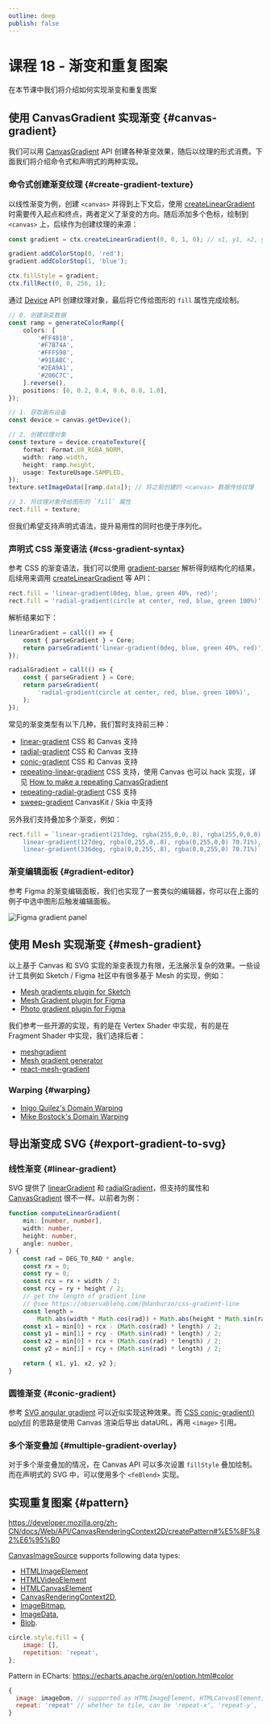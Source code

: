 ```yaml
---
outline: deep
publish: false
---
```


<script setup>
import Gradient from '../../components/Gradient.vue';
import MeshGradient from '../../components/MeshGradient.vue';
import DeclarativeGradient from '../../components/DeclarativeGradient.vue';
</script>

# 课程 18 - 渐变和重复图案

在本节课中我们将介绍如何实现渐变和重复图案

## 使用 CanvasGradient 实现渐变 {#canvas-gradient}

我们可以用 [CanvasGradient] API 创建各种渐变效果，随后以纹理的形式消费。下面我们将介绍命令式和声明式的两种实现。

### 命令式创建渐变纹理 {#create-gradient-texture}

以线性渐变为例，创建 `<canvas>` 并得到上下文后，使用 [createLinearGradient] 时需要传入起点和终点，两者定义了渐变的方向。随后添加多个色标，绘制到 `<canvas>` 上，后续作为创建纹理的来源：

```ts
const gradient = ctx.createLinearGradient(0, 0, 1, 0); // x1, y1, x2, y2

gradient.addColorStop(0, 'red');
gradient.addColorStop(1, 'blue');

ctx.fillStyle = gradient;
ctx.fillRect(0, 0, 256, 1);
```

通过 [Device] API 创建纹理对象，最后将它传给图形的 `fill` 属性完成绘制。

```ts
// 0. 创建渐变数据
const ramp = generateColorRamp({
    colors: [
        '#FF4818',
        '#F7B74A',
        '#FFF598',
        '#91EABC',
        '#2EA9A1',
        '#206C7C',
    ].reverse(),
    positions: [0, 0.2, 0.4, 0.6, 0.8, 1.0],
});

// 1. 获取画布设备
const device = canvas.getDevice();

// 2. 创建纹理对象
const texture = device.createTexture({
    format: Format.U8_RGBA_NORM,
    width: ramp.width,
    height: ramp.height,
    usage: TextureUsage.SAMPLED,
});
texture.setImageData([ramp.data]); // 将之前创建的 <canvas> 数据传给纹理

// 3. 将纹理对象传给图形的 `fill` 属性
rect.fill = texture;
```

<Gradient />

但我们希望支持声明式语法，提升易用性的同时也便于序列化。

### 声明式 CSS 渐变语法 {#css-gradient-syntax}

参考 CSS 的渐变语法，我们可以使用 [gradient-parser] 解析得到结构化的结果，后续用来调用 [createLinearGradient] 等 API：

```ts
rect.fill = 'linear-gradient(0deg, blue, green 40%, red)';
rect.fill = 'radial-gradient(circle at center, red, blue, green 100%)';
```

解析结果如下：

```js eval code=false
linearGradient = call(() => {
    const { parseGradient } = Core;
    return parseGradient('linear-gradient(0deg, blue, green 40%, red)');
});
```

```js eval code=false
radialGradient = call(() => {
    const { parseGradient } = Core;
    return parseGradient(
        'radial-gradient(circle at center, red, blue, green 100%)',
    );
});
```

常见的渐变类型有以下几种，我们暂时支持前三种：

-   [linear-gradient] CSS 和 Canvas 支持
-   [radial-gradient] CSS 和 Canvas 支持
-   [conic-gradient] CSS 和 Canvas 支持
-   [repeating-linear-gradient] CSS 支持，使用 Canvas 也可以 hack 实现，详见 [How to make a repeating CanvasGradient]
-   [repeating-radial-gradient] CSS 支持
-   [sweep-gradient] CanvasKit / Skia 中支持

<DeclarativeGradient />

另外我们支持叠加多个渐变，例如：

```ts
rect.fill = `linear-gradient(217deg, rgba(255,0,0,.8), rgba(255,0,0,0) 70.71%),
    linear-gradient(127deg, rgba(0,255,0,.8), rgba(0,255,0,0) 70.71%),
    linear-gradient(336deg, rgba(0,0,255,.8), rgba(0,0,255,0) 70.71%)`;
```

### 渐变编辑面板 {#gradient-editor}

参考 Figma 的渐变编辑面板，我们也实现了一套类似的编辑器，你可以在上面的例子中选中图形后触发编辑面板。

![Figma gradient panel](/figma-gradient-panel.png)

## 使用 Mesh 实现渐变 {#mesh-gradient}

以上基于 Canvas 和 SVG 实现的渐变表现力有限，无法展示复杂的效果。一些设计工具例如 Sketch / Figma 社区中有很多基于 Mesh 的实现，例如：

-   [Mesh gradients plugin for Sketch]
-   [Mesh Gradient plugin for Figma]
-   [Photo gradient plugin for Figma]

我们参考一些开源的实现，有的是在 Vertex Shader 中实现，有的是在 Fragment Shader 中实现，我们选择后者：

-   [meshgradient]
-   [Mesh gradient generator]
-   [react-mesh-gradient]

<MeshGradient />

### Warping {#warping}

-   [Inigo Quilez's Domain Warping]
-   [Mike Bostock's Domain Warping]

## 导出渐变成 SVG {#export-gradient-to-svg}

### 线性渐变 {#linear-gradient}

SVG 提供了 [linearGradient] 和 [radialGradient]，但支持的属性和 [CanvasGradient] 很不一样。以前者为例：

```ts
function computeLinearGradient(
    min: [number, number],
    width: number,
    height: number,
    angle: number,
) {
    const rad = DEG_TO_RAD * angle;
    const rx = 0;
    const ry = 0;
    const rcx = rx + width / 2;
    const rcy = ry + height / 2;
    // get the length of gradient line
    // @see https://observablehq.com/@danburzo/css-gradient-line
    const length =
        Math.abs(width * Math.cos(rad)) + Math.abs(height * Math.sin(rad));
    const x1 = min[0] + rcx - (Math.cos(rad) * length) / 2;
    const y1 = min[1] + rcy - (Math.sin(rad) * length) / 2;
    const x2 = min[0] + rcx + (Math.cos(rad) * length) / 2;
    const y2 = min[1] + rcy + (Math.sin(rad) * length) / 2;

    return { x1, y1, x2, y2 };
}
```

### 圆锥渐变 {#conic-gradient}

参考 [SVG angular gradient] 可以近似实现这种效果。而 [CSS conic-gradient() polyfill] 的思路是使用 Canvas 渲染后导出 dataURL，再用 `<image>` 引用。

### 多个渐变叠加 {#multiple-gradient-overlay}

对于多个渐变叠加的情况，在 Canvas API 可以多次设置 `fillStyle` 叠加绘制。而在声明式的 SVG 中，可以使用多个 `<feBlend>` 实现。

## 实现重复图案 {#pattern}

<https://developer.mozilla.org/zh-CN/docs/Web/API/CanvasRenderingContext2D/createPattern#%E5%8F%82%E6%95%B0>

[CanvasImageSource](https://developer.mozilla.org/zh-CN/docs/Web/API/CanvasImageSource) supports following data types:

-   [HTMLImageElement](https://developer.mozilla.org/zh-CN/docs/Web/API/HTMLImageElement)
-   [HTMLVideoElement](https://developer.mozilla.org/zh-CN/docs/Web/API/HTMLVideoElement)
-   [HTMLCanvasElement](https://developer.mozilla.org/zh-CN/docs/Web/API/HTMLCanvasElement)
-   [CanvasRenderingContext2D](https://developer.mozilla.org/zh-CN/docs/Web/API/CanvasRenderingContext2D),
-   [ImageBitmap](https://developer.mozilla.org/zh-CN/docs/Web/API/ImageBitmap),
-   [ImageData](https://developer.mozilla.org/zh-CN/docs/Web/API/ImageData),
-   [Blob](https://developer.mozilla.org/zh-CN/docs/Web/API/Blob).

```js
circle.style.fill = {
    image: [],
    repetition: 'repeat',
};
```

Pattern in ECharts: <https://echarts.apache.org/en/option.html#color>

```js
{
  image: imageDom, // supported as HTMLImageElement, HTMLCanvasElement, but not path string of SVG
  repeat: 'repeat' // whether to tile, can be 'repeat-x', 'repeat-y', 'no-repeat'
}
```

[CanvasGradient]: https://developer.mozilla.org/en-US/docs/Web/API/CanvasGradient
[Device]: /zh/reference/canvas#getdevice
[linear-gradient]: https://developer.mozilla.org/zh-CN/docs/Web/CSS/gradient/linear-gradient
[radial-gradient]: https://developer.mozilla.org/zh-CN/docs/Web/CSS/gradient/radial-gradient
[repeating-linear-gradient]: https://developer.mozilla.org/zh-CN/docs/Web/CSS/gradient/repeating-linear-gradient
[repeating-radial-gradient]: https://developer.mozilla.org/en-US/docs/Web/CSS/gradient/repeating-radial-gradient
[conic-gradient]: https://developer.mozilla.org/zh-CN/docs/Web/CSS/gradient/conic-gradient
[sweep-gradient]: https://stackoverflow.com/questions/44912075/sweep-gradient-what-it-is-and-its-examples
[gradient-parser]: https://github.com/rafaelcaricio/gradient-parser
[Mesh gradients plugin for Sketch]: https://www.meshgradients.com/
[Mesh Gradient plugin for Figma]: https://www.figma.com/community/plugin/958202093377483021/mesh-gradient
[Photo gradient plugin for Figma]: https://www.figma.com/community/plugin/1438020299097238961/photo-gradient
[meshgradient]: https://meshgradient.com/
[Mesh gradient generator]: https://kevingrajeda.github.io/meshGradient/
[react-mesh-gradient]: https://github.com/JohnnyLeek1/React-Mesh-Gradient
[Inigo Quilez's Domain Warping]: https://iquilezles.org/articles/warp/
[Mike Bostock's Domain Warping]: https://observablehq.com/@mbostock/domain-warping
[linearGradient]: https://developer.mozilla.org/zh-CN/docs/Web/SVG/Element/linearGradient
[radialGradient]: https://developer.mozilla.org/zh-CN/docs/Web/SVG/Element/radialGradient
[createLinearGradient]: https://developer.mozilla.org/zh-CN/docs/Web/API/CanvasRenderingContext2D/createLinearGradient
[SVG angular gradient]: https://stackoverflow.com/questions/2465405/svg-angular-gradient
[How to make a repeating CanvasGradient]: https://stackoverflow.com/questions/56398519/how-to-make-a-repeating-canvasgradient
[CSS conic-gradient() polyfill]: https://projects.verou.me/conic-gradient/
